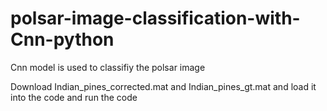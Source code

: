 # polsar-image-classification-with-Cnn-python
Cnn model is used to classifiy the polsar image 


Download Indian_pines_corrected.mat and Indian_pines_gt.mat and load it into the code and run the code
